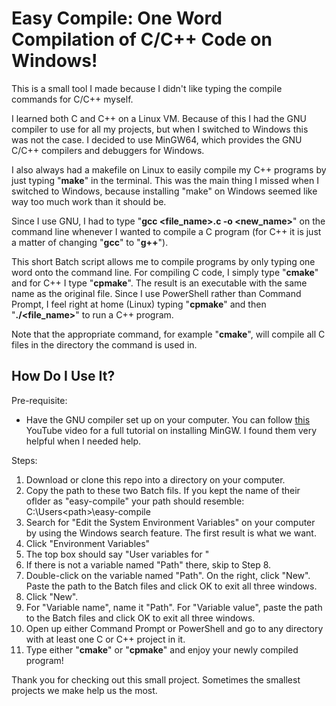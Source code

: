 # Easy Compile: One Word Compilation of C/C++ Code on Windows!

This is a small tool I made because I didn't like typing the compile commands for C/C++ myself.

I learned both C and C++ on a Linux VM. Because of this I had the GNU compiler to use for all my projects, but when I switched to Windows this was not the case. I decided to use MinGW64, which provides the GNU C/C++ compilers and debuggers for Windows.

I also always had a makefile on Linux to easily compile my C++ programs by just typing "**make**" in the terminal. This was the main thing I missed when I switched to Windows, because installing "make" on Windows seemed like way too much work than it should be.

Since I use GNU, I had to type "**gcc <file_name>.c -o <new_name>**" on the command line whenever I wanted to compile a C program (for C++ it is just a matter of changing "**gcc**" to "**g++**"). 
  
This short Batch script allows me to compile programs by only typing one word onto the command line. For compiling C code, I simply type "**cmake**" and for C++ I type "**cpmake**". The result is an executable with the same name as the original file. Since I use PowerShell rather than Command Prompt, I feel right at home (Linux) typing "**cpmake**" and then "**./<file_name>**" to run a C++ program.
  
Note that the appropriate command, for example "**cmake**", will compile all C files in the directory the command is used in. 
  
## How Do I Use It?
Pre-requisite:
* Have the GNU compiler set up on your computer. You can follow [this](https://www.youtube.com/watch?v=0HD0pqVtsmw&t=3s&ab_channel=LearningLad) YouTube video for a full tutorial on installing MinGW. I found them very helpful when I needed help.

Steps:
1. Download or clone this repo into a directory on your computer.
2. Copy the path to these two Batch fils. If you kept the name of their oflder as "easy-compile" your path should resemble: C:\Users\<path>\easy-compile
3. Search for "Edit the System Environment Variables" on your computer by using the Windows search feature. The first result is what we want.
4. Click "Environment Variables"
5. The top box should say "User variables for <your name>"
6. If there is not a variable named "Path" there, skip to Step 8.
7. Double-click on the variable named "Path". On the right, click "New". Paste the path to the Batch files and click OK to exit all three windows.
8. Click "New".
9. For "Variable name", name it "Path". For "Variable value", paste the path to the Batch files and click OK to exit all three windows. 
10. Open up either Command Prompt or PowerShell and go to any directory with at least one C or C++ project in it. 
11. Type either "**cmake**" or "**cpmake**" and enjoy your newly compiled program!
  
Thank you for checking out this small project. Sometimes the smallest projects we make help us the most.
